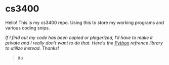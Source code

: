 # cs3400

Hello! This is my cs3400 repo. Using this to store my working programs and various coding snips. 

*If I find out my code has been copied or plagerized, I'll have to make it private and I really don't want to do that. Here's the [Python](https://docs.python.org/3/library/) refrence library to utilize instead. Thanks!*

> ito
